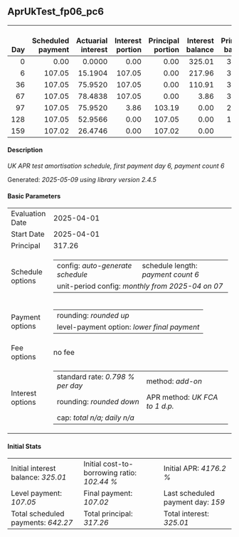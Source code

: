 <h2>AprUkTest_fp06_pc6</h2>
<table>
    <thead style="vertical-align: bottom;">
        <th style="text-align: right;">Day</th>
        <th style="text-align: right;">Scheduled payment</th>
        <th style="text-align: right;">Actuarial interest</th>
        <th style="text-align: right;">Interest portion</th>
        <th style="text-align: right;">Principal portion</th>
        <th style="text-align: right;">Interest balance</th>
        <th style="text-align: right;">Principal balance</th>
        <th style="text-align: right;">Total actuarial interest</th>
        <th style="text-align: right;">Total interest</th>
        <th style="text-align: right;">Total principal</th>
    </thead>
    <tr style="text-align: right;">
        <td class="ci00">0</td>
        <td class="ci01" style="white-space: nowrap;">0.00</td>
        <td class="ci02">0.0000</td>
        <td class="ci03">0.00</td>
        <td class="ci04">0.00</td>
        <td class="ci05">325.01</td>
        <td class="ci06">317.26</td>
        <td class="ci07">0.0000</td>
        <td class="ci08">0.00</td>
        <td class="ci09">0.00</td>
    </tr>
    <tr style="text-align: right;">
        <td class="ci00">6</td>
        <td class="ci01" style="white-space: nowrap;">107.05</td>
        <td class="ci02">15.1904</td>
        <td class="ci03">107.05</td>
        <td class="ci04">0.00</td>
        <td class="ci05">217.96</td>
        <td class="ci06">317.26</td>
        <td class="ci07">15.1904</td>
        <td class="ci08">107.05</td>
        <td class="ci09">0.00</td>
    </tr>
    <tr style="text-align: right;">
        <td class="ci00">36</td>
        <td class="ci01" style="white-space: nowrap;">107.05</td>
        <td class="ci02">75.9520</td>
        <td class="ci03">107.05</td>
        <td class="ci04">0.00</td>
        <td class="ci05">110.91</td>
        <td class="ci06">317.26</td>
        <td class="ci07">91.1425</td>
        <td class="ci08">214.10</td>
        <td class="ci09">0.00</td>
    </tr>
    <tr style="text-align: right;">
        <td class="ci00">67</td>
        <td class="ci01" style="white-space: nowrap;">107.05</td>
        <td class="ci02">78.4838</td>
        <td class="ci03">107.05</td>
        <td class="ci04">0.00</td>
        <td class="ci05">3.86</td>
        <td class="ci06">317.26</td>
        <td class="ci07">169.6262</td>
        <td class="ci08">321.15</td>
        <td class="ci09">0.00</td>
    </tr>
    <tr style="text-align: right;">
        <td class="ci00">97</td>
        <td class="ci01" style="white-space: nowrap;">107.05</td>
        <td class="ci02">75.9520</td>
        <td class="ci03">3.86</td>
        <td class="ci04">103.19</td>
        <td class="ci05">0.00</td>
        <td class="ci06">214.07</td>
        <td class="ci07">245.5783</td>
        <td class="ci08">325.01</td>
        <td class="ci09">103.19</td>
    </tr>
    <tr style="text-align: right;">
        <td class="ci00">128</td>
        <td class="ci01" style="white-space: nowrap;">107.05</td>
        <td class="ci02">52.9566</td>
        <td class="ci03">0.00</td>
        <td class="ci04">107.05</td>
        <td class="ci05">0.00</td>
        <td class="ci06">107.02</td>
        <td class="ci07">298.5349</td>
        <td class="ci08">325.01</td>
        <td class="ci09">210.24</td>
    </tr>
    <tr style="text-align: right;">
        <td class="ci00">159</td>
        <td class="ci01" style="white-space: nowrap;">107.02</td>
        <td class="ci02">26.4746</td>
        <td class="ci03">0.00</td>
        <td class="ci04">107.02</td>
        <td class="ci05">0.00</td>
        <td class="ci06">0.00</td>
        <td class="ci07">325.0095</td>
        <td class="ci08">325.01</td>
        <td class="ci09">317.26</td>
    </tr>
</table>
<h4>Description</h4>
<p><i>UK APR test amortisation schedule, first payment day 6, payment count 6</i></p>
<p>Generated: <i>2025-05-09 using library version 2.4.5</i></p>
<h4>Basic Parameters</h4>
<table>
    <tr>
        <td>Evaluation Date</td>
        <td>2025-04-01</td>
    </tr>
    <tr>
        <td>Start Date</td>
        <td>2025-04-01</td>
    </tr>
    <tr>
        <td>Principal</td>
        <td>317.26</td>
    </tr>
    <tr>
        <td>Schedule options</td>
        <td>
            <table>
                <tr>
                    <td>config: <i>auto-generate schedule</i></td>
                    <td>schedule length: <i><i>payment count</i> 6</i></td>
                </tr>
                <tr>
                    <td colspan="2" style="white-space: nowrap;">unit-period config: <i>monthly from 2025-04 on 07</i></td>
                </tr>
            </table>
        </td>
    </tr>
    <tr>
        <td>Payment options</td>
        <td>
            <table>
                <tr>
                    <td>rounding: <i>rounded up</i></td>
                </tr>
                <tr>
                    <td>level-payment option: <i>lower&nbsp;final&nbsp;payment</i></td>
                </tr>
            </table>
        </td>
    </tr>
    <tr>
        <td>Fee options</td>
        <td>no fee
        </td>
    </tr>
    <tr>
        <td>Interest options</td>
        <td>
            <table>
                <tr>
                    <td>standard rate: <i>0.798 % per day</i></td>
                    <td>method: <i>add-on</i></td>
                </tr>
                <tr>
                    <td>rounding: <i>rounded down</i></td>
                    <td>APR method: <i>UK FCA to 1 d.p.</i></td>
                </tr>
                <tr>
                    <td colspan="2">cap: <i>total <i>n/a</i>; daily <i>n/a</i></td>
                </tr>
            </table>
        </td>
    </tr>
</table>
<h4>Initial Stats</h4>
<table>
    <tr>
        <td>Initial interest balance: <i>325.01</i></td>
        <td>Initial cost-to-borrowing ratio: <i>102.44 %</i></td>
        <td>Initial APR: <i>4176.2 %</i></td>
    </tr>
    <tr>
        <td>Level payment: <i>107.05</i></td>
        <td>Final payment: <i>107.02</i></td>
        <td>Last scheduled payment day: <i>159</i></td>
    </tr>
    <tr>
        <td>Total scheduled payments: <i>642.27</i></td>
        <td>Total principal: <i>317.26</i></td>
        <td>Total interest: <i>325.01</i></td>
    </tr>
</table>